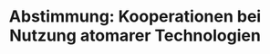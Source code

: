 ---
abstimmung:
  abstimmung: 1
  bundestagssitzung: 33
  legislaturperiode: 18
categories:
- Energie
data:
- title: Abstimmungsergebnis 20140508_1-data.pdf
  url: /res/abstimmungsliste/20140508_1-data.pdf
- title: Abstimmungsergebnis 20140508_1_xls-data.csv
  url: /res/abstimmungsliste/analyses/20140508_1_xls-data.csv
documents:
- local: /res/abstimmungsdaten/018-033-01/1801336.pdf
  title: Drucksache 18/01336.pdf
  url: http://dip21.bundestag.de/dip21/btd/18/013/1801336.pdf
ergebnis:
  cdu/csu:
    enthaltung: 0
    gesamt: 311
    ja: 0
    nein: 297
    nichtabgegeben: 14
    ungueltig: 0
  die.linke:
    enthaltung: 0
    gesamt: 64
    ja: 49
    nein: 0
    nichtabgegeben: 15
    ungueltig: 0
  file: 20140508_1_xls-data.csv
  gruenen:
    enthaltung: 0
    gesamt: 63
    ja: 59
    nein: 0
    nichtabgegeben: 4
    ungueltig: 0
  spd:
    enthaltung: 2
    gesamt: 193
    ja: 2
    nein: 168
    nichtabgegeben: 21
    ungueltig: 0
layout: abstimmung
links:
- title: https://www.bundestag.de/parlament/plenum/abstimmung/abstimmung?id=262
  url: https://www.bundestag.de/parlament/plenum/abstimmung/abstimmung?id=262
- title: http://www.abgeordnetenwatch.de/kuendigung_der_bilateralen_kooperationen_im_bereich_der_nutzung_atomarer_technologien-1105-601.html
  url: http://www.abgeordnetenwatch.de/kuendigung_der_bilateralen_kooperationen_im_bereich_der_nutzung_atomarer_technologien-1105-601.html
preview: "Deutscher Bundestag\n\n33. Sitzung des Deutschen Bundestages\nam Donnerstag,\
  \ 8.Mai 2014\nEndg\xFCltiges Ergebnis der Namentlichen Abstimmung Nr. 1\n\nAntrag\
  \ der Abgeordneten Sylvia Kotting-Uhl, J\xFCrgen Trittin, Agnieszka Brugger, weiterer\n\
  Abgeordneter und der Fraktion B\xDCNDNIS 90/DIE GR\xDCNEN\nK\xFCndigung bilateraler\
  \ Kooperationen im Bereich der Nutzung atomarer Technologien\nDrs. 18/1336 (neu)\n\
  \nAbgegebene Stimmen insgesamt:\n\n577\n54\n\nNicht abgegebene Stimmen:\nJa-Stimmen:\n\
  \n110\n\nNein-Stimmen:\n\n465\n\nEnthaltungen:\n\n2\n\nUng\xFCltige:\n\n0\n\nBerlin,\
  \ den 08.05.2014\n\nBeginn: 17:02\nEnde: 17:05\n"
tags:
- Kernenergie
- AKW
- EU
title: 'Abstimmung: Kooperationen bei Nutzung atomarer Technologien'
---